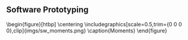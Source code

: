 Software Prototyping
--------------------

\begin{figure}[htbp]
    \centering
    \includegraphics[scale=0.5,trim={0 0 0 0},clip]{imgs/sw_moments.png}
    \caption{Moments}
\end{figure}
